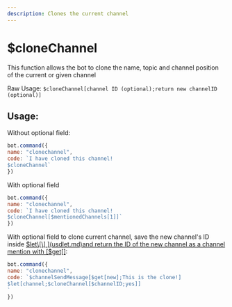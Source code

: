 ```yaml
---
description: Clones the current channel
---
```


# $cloneChannel

This function allows the bot to clone the name, topic and channel position of the current or given channel

Raw Usage: `$cloneChannel[channel ID (optional);return new channelID (optional)]`

## Usage:

Without optional field:

```javascript
bot.command({
name: "clonechannel",
code: `I have cloned this channel!
$cloneChannel`
})
```

With optional field

```javascript
bot.command({
name: "clonechannel",
code: `I have cloned this channel!
$cloneChannel[$mentionedChannels[1]]`
})
```

With optional field to clone current channel, save the new channel's ID inside [$let\[\] ](usdlet.md)and return the ID of the new channel as a channel mention with [$get\[\]](usdget.md):

```javascript
bot.command({
name: "clonechannel",
code: `$channelSendMessage[$get[new];This is the clone!]
$let[channel;$cloneChannel[$channelID;yes]]
`
})
```

